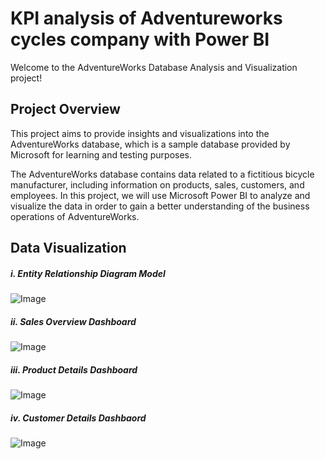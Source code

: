 # KPI analysis of Adventureworks cycles company with Power BI

Welcome to the AdventureWorks Database Analysis and Visualization project! 

## Project Overview 
This project aims to provide insights and visualizations into the AdventureWorks database, which is a sample database provided by Microsoft for learning and testing purposes.

The AdventureWorks database contains data related to a fictitious bicycle manufacturer, including information on products, sales, customers, and employees. In this project, we will use Microsoft Power BI to analyze and visualize the data in order to gain a better understanding of the business operations of AdventureWorks.

## Data Visualization 
##### i. Entity Relationship Diagram Model 
![Image](https://github.com/ebunoluwazaynab/AdventureWorks-DB-EDA-with-SQL-and-PowerBI-/blob/main/Visualization/entity_relationship_diagram.JPG)

##### ii. Sales Overview Dashboard 
![Image](https://github.com/imdhanasekar/KPI_Analysis_of_Adventureworks_cycles/blob/main/executive.png)

##### iii. Product Details Dashboard  
![Image](https://github.com/imdhanasekar/KPI_Analysis_of_Adventureworks_cycles/blob/main/product%20detail.png)

##### iv. Customer Details Dashbaord  
![Image](https://github.com/imdhanasekar/KPI_Analysis_of_Adventureworks_cycles/blob/main/customer%20detail.png)
